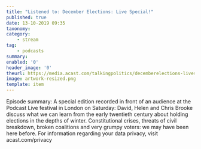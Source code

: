 ```yaml
---
title: "Listened to: December Elections: Live Special!"
published: true
date: 13-10-2019 09:35
taxonomy:
category:
	- stream
tag:
	- podcasts
summary:
enabled: '0'
header_image: '0'
theurl: https://media.acast.com/talkingpolitics/decemberelections-livespecial-/media.mp3
image: artwork-resized.png
template: item
---
```

 
Episode summary: A special edition recorded in front of an audience at the Podcast Live festival in London on Saturday: David, Helen and Chris Brooke discuss what we can learn from the early twentieth century about holding elections in the depths of winter. Constitutional crises, threats of civil breakdown, broken coalitions and very grumpy voters: we may have been here before. For information regarding your data privacy, visit acast.com/privacy
